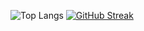 ![Top Langs](https://github-readme-stats.vercel.app/api/top-langs/?username=fikrihaikalm&layout=compact)
[![GitHub Streak](https://streak-stats.demolab.com?user=fikrihaikalm&theme=tokyonight&date_format=j%20M%5B%20Y%5D)](https://git.io/streak-stats)
